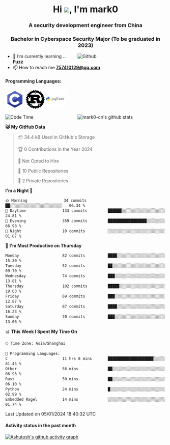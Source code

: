 <h1 align="center">Hi <img src="https://raw.githubusercontent.com/iampavangandhi/iampavangandhi/master/gifs/Hi.gif" width="30px">, I'm mark0</h1>

<h3 align="center">A security development engineer from China</h3>
<h3 align="center">Bachelor in Cyberspace Security Major (To be graduated in 2023)</h3>

<img width="55%" align="right" alt="Github" src="https://raw.githubusercontent.com/onimur/.github/master/.resources/git-header.svg" />

<!-- - 🔭 I’m currently working on **vKarma Webapp** -->
<!-- - 💬 Ask me about ... **Web Develpoment** -->
<!-- - 😄 Employement ... **Open for intern opportunities** -->
<!-- - ⚡ Fun fact ... **Anime**❤ -->
- 🌱 I’m currently learning ... **Fuzz**
- 📫 How to reach me **757410129@qq.com**
<!-- - 📨 Or reach me **757410129@qq.com** -->

<h4>Programming Languages: </h4>
<p align="left">
 <img style="margin: auto;" src="https://raw.githubusercontent.com/sachinverma53121/sachinverma53121/master/icons/c.png" alt=c width="60" height="60"/>
 <img style="margin: auto;" src="https://raw.githubusercontent.com/mark0-cn/blog_img/master/img/202309031232124.png" alt=cplusplus width="60" height="60"/>
 <img style="margin: auto;" src="https://raw.githubusercontent.com/sachinverma53121/sachinverma53121/master/icons/python.png" alt=python width="60" height="60"/>
</p>


<img width="55%" align="right" alt="mark0-cn's github stats" src="https://github-readme-stats.vercel.app/api?username=mark0-cn&show_icons=true&hide_border=true" />

<!--START_SECTION:waka-->
![Code Time](http://img.shields.io/badge/Code%20Time-1%2C567%20hrs%2054%20mins-blue)

**🐱 My GitHub Data** 

> 📦 34.4 kB Used in GitHub's Storage 
 > 
> 🏆 0 Contributions in the Year 2024
 > 
> 🚫 Not Opted to Hire
 > 
> 📜 10 Public Repositories 
 > 
> 🔑 2 Private Repositories 
 > 
**I'm a Night 🦉** 

```text
🌞 Morning                34 commits          ██░░░░░░░░░░░░░░░░░░░░░░░   06.34 % 
🌆 Daytime                133 commits         ██████░░░░░░░░░░░░░░░░░░░   24.81 % 
🌃 Evening                359 commits         █████████████████░░░░░░░░   66.98 % 
🌙 Night                  10 commits          ░░░░░░░░░░░░░░░░░░░░░░░░░   01.87 % 
```
📅 **I'm Most Productive on Thursday** 

```text
Monday                   82 commits          ████░░░░░░░░░░░░░░░░░░░░░   15.30 % 
Tuesday                  52 commits          ██░░░░░░░░░░░░░░░░░░░░░░░   09.70 % 
Wednesday                74 commits          ███░░░░░░░░░░░░░░░░░░░░░░   13.81 % 
Thursday                 102 commits         █████░░░░░░░░░░░░░░░░░░░░   19.03 % 
Friday                   69 commits          ███░░░░░░░░░░░░░░░░░░░░░░   12.87 % 
Saturday                 87 commits          ████░░░░░░░░░░░░░░░░░░░░░   16.23 % 
Sunday                   70 commits          ███░░░░░░░░░░░░░░░░░░░░░░   13.06 % 
```


📊 **This Week I Spent My Time On** 

```text
🕑︎ Time Zone: Asia/Shanghai

💬 Programming Languages: 
C                        11 hrs 8 mins       ████████████████████░░░░░   81.45 % 
Other                    56 mins             ██░░░░░░░░░░░░░░░░░░░░░░░   06.93 % 
Rust                     50 mins             ██░░░░░░░░░░░░░░░░░░░░░░░   06.10 % 
Python                   24 mins             █░░░░░░░░░░░░░░░░░░░░░░░░   02.99 % 
Embedded Ragel           14 mins             ░░░░░░░░░░░░░░░░░░░░░░░░░   01.74 % 
```


 Last Updated on 05/01/2024 18:40:32 UTC
<!--END_SECTION:waka-->

<h4>Activity status in the past month</h4>

[![Ashutosh's github activity graph](https://github-readme-activity-graph.vercel.app/graph?username=mark0-cn&theme=dracula)](https://github.com/ashutosh00710/github-readme-activity-graph)

<!--
**mark0-cn/mark0-cn** is a ✨ _special_ ✨ repository because its `README.md` (this file) appears on your GitHub profile.

Here are some ideas to get you started:

- 🔭 I’m currently working on ...
- 🌱 I’m currently learning ...
- 👯 I’m looking to collaborate on ...
- 🤔 I’m looking for help with ...
- 💬 Ask me about ...
- 📫 How to reach me: ...
- 😄 Pronouns: ...
- ⚡ Fun fact: ...
-->

